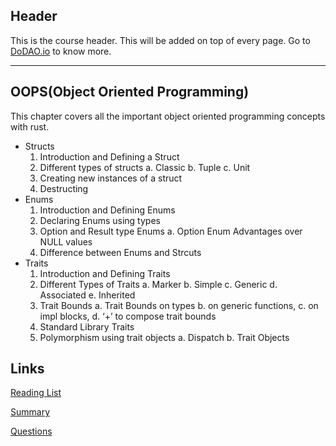 ## Header
This is the course header. This will be added on top of every page. Go to [DoDAO.io](https://www.dodao.io) to know more.

---

## OOPS(Object Oriented Programming)
 
This chapter covers all the important object oriented programming concepts with rust.
 - Structs
    1. Introduction and Defining a Struct
    2. Different types of structs
      a. Classic
      b. Tuple
      c. Unit
    3. Creating new instances of a struct
    4. Destructing
 - Enums
    1. Introduction and Defining Enums
    2. Declaring Enums using types
    3. Option and Result type Enums
      a. Option Enum Advantages over NULL values
    4. Difference between Enums and Strcuts
 - Traits
    1. Introduction and Defining Traits
    2. Different Types of Traits
      a. Marker
      b. Simple
      c. Generic
      d. Associated
      e. Inherited
    3. Trait Bounds
      a. Trait Bounds on types
      b. on generic functions, 
      c. on impl blocks, 
      d. ‘+’ to compose trait bounds
    4. Standard Library Traits
    5. Polymorphism using trait objects 
      a. Dispatch
      b. Trait Objects


## Links
[Reading List](./../../generated/readings/oops.md)

[Summary](./../../generated/summaries/oops.md)

[Questions](./../../generated/questions/oops.md)